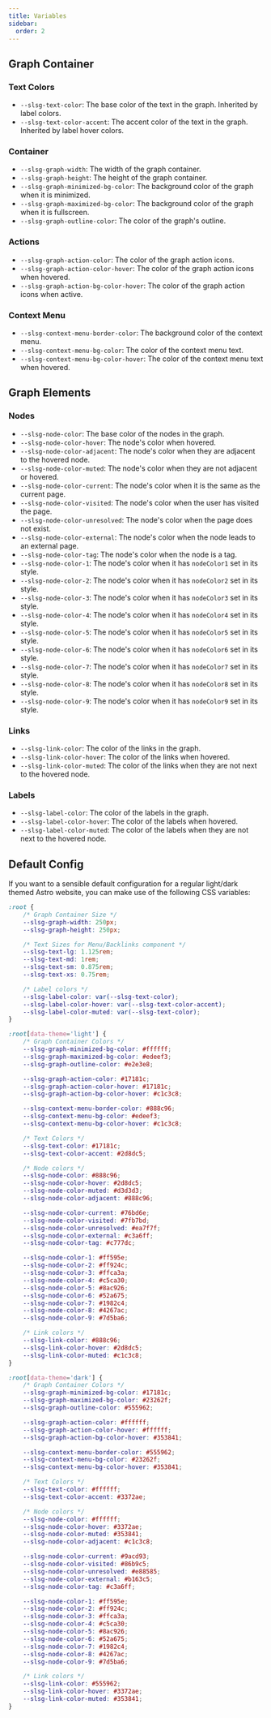 ```yaml
---
title: Variables
sidebar:
  order: 2
---
```


## Graph Container
### Text Colors
- `--slsg-text-color`: The base color of the text in the graph. Inherited by label colors.
- `--slsg-text-color-accent`: The accent color of the text in the graph. Inherited by label hover colors.

### Container
- `--slsg-graph-width`: The width of the graph container.
- `--slsg-graph-height`: The height of the graph container.
- `--slsg-graph-minimized-bg-color`: The background color of the graph when it is minimized.
- `--slsg-graph-maximized-bg-color`: The background color of the graph when it is fullscreen.
- `--slsg-graph-outline-color`: The color of the graph's outline.

### Actions
- `--slsg-graph-action-color`: The color of the graph action icons.
- `--slsg-graph-action-color-hover`: The color of the graph action icons when hovered.
- `--slsg-graph-action-bg-color-hover`: The color of the graph action icons when active.

### Context Menu
- `--slsg-context-menu-border-color`: The background color of the context menu.
- `--slsg-context-menu-bg-color`: The color of the context menu text.
- `--slsg-context-menu-bg-color-hover`: The color of the context menu text when hovered.


## Graph Elements
### Nodes
- `--slsg-node-color`: The base color of the nodes in the graph.
  <br>
- `--slsg-node-color-hover`: The node's color when hovered.
- `--slsg-node-color-adjacent`: The node's color when they are adjacent to the hovered node.
- `--slsg-node-color-muted`: The node's color when they are not adjacent or hovered.
  <br>
- `--slsg-node-color-current`: The node's color when it is the same as the current page.
- `--slsg-node-color-visited`: The node's color when the user has visited the page.
- `--slsg-node-color-unresolved`: The node's color when the page does not exist.
- `--slsg-node-color-external`: The node's color when the node leads to an external page.
- `--slsg-node-color-tag`: The node's color when the node is a tag.
  <br>
- `--slsg-node-color-1`: The node's color when it has `nodeColor1` set in its style.
- `--slsg-node-color-2`: The node's color when it has `nodeColor2` set in its style.
- `--slsg-node-color-3`: The node's color when it has `nodeColor3` set in its style.
- `--slsg-node-color-4`: The node's color when it has `nodeColor4` set in its style.
- `--slsg-node-color-5`: The node's color when it has `nodeColor5` set in its style.
- `--slsg-node-color-6`: The node's color when it has `nodeColor6` set in its style.
- `--slsg-node-color-7`: The node's color when it has `nodeColor7` set in its style.
- `--slsg-node-color-8`: The node's color when it has `nodeColor8` set in its style.
- `--slsg-node-color-9`: The node's color when it has `nodeColor9` set in its style.

### Links
- `--slsg-link-color`: The color of the links in the graph.
- `--slsg-link-color-hover`: The color of the links when hovered.
- `--slsg-link-color-muted`: The color of the links when they are not next to the hovered node.

### Labels
- `--slsg-label-color`: The color of the labels in the graph.
- `--slsg-label-color-hover`: The color of the labels when hovered.
- `--slsg-label-color-muted`: The color of the labels when they are not next to the hovered node.


## Default Config
If you want to a sensible default configuration for a regular light/dark themed Astro website,
you can make use of the following CSS variables:

```css
:root {
    /* Graph Container Size */
    --slsg-graph-width: 250px;
    --slsg-graph-height: 250px;

    /* Text Sizes for Menu/Backlinks component */
    --slsg-text-lg: 1.125rem;
    --slsg-text-md: 1rem;
    --slsg-text-sm: 0.875rem;
    --slsg-text-xs: 0.75rem;

    /* Label colors */
    --slsg-label-color: var(--slsg-text-color);
    --slsg-label-color-hover: var(--slsg-text-color-accent);
    --slsg-label-color-muted: var(--slsg-text-color);
}

:root[data-theme='light'] {
    /* Graph Container Colors */
    --slsg-graph-minimized-bg-color: #ffffff;
    --slsg-graph-maximized-bg-color: #edeef3;
    --slsg-graph-outline-color: #e2e3e8;

    --slsg-graph-action-color: #17181c;
    --slsg-graph-action-color-hover: #17181c;
    --slsg-graph-action-bg-color-hover: #c1c3c8;

    --slsg-context-menu-border-color: #888c96;
    --slsg-context-menu-bg-color: #edeef3;
    --slsg-context-menu-bg-color-hover: #c1c3c8;

    /* Text Colors */
    --slsg-text-color: #17181c;
    --slsg-text-color-accent: #2d8dc5;

    /* Node colors */
    --slsg-node-color: #888c96;
    --slsg-node-color-hover: #2d8dc5;
    --slsg-node-color-muted: #d3d3d3;
    --slsg-node-color-adjacent: #888c96;

    --slsg-node-color-current: #76bd6e;
    --slsg-node-color-visited: #7fb7bd;
    --slsg-node-color-unresolved: #ea7f7f;
    --slsg-node-color-external: #c3a6ff;
    --slsg-node-color-tag: #c777dc;

    --slsg-node-color-1: #ff595e;
    --slsg-node-color-2: #ff924c;
    --slsg-node-color-3: #ffca3a;
    --slsg-node-color-4: #c5ca30;
    --slsg-node-color-5: #8ac926;
    --slsg-node-color-6: #52a675;
    --slsg-node-color-7: #1982c4;
    --slsg-node-color-8: #4267ac;
    --slsg-node-color-9: #7d5ba6;

    /* Link colors */
    --slsg-link-color: #888c96;
    --slsg-link-color-hover: #2d8dc5;
    --slsg-link-color-muted: #c1c3c8;
}

:root[data-theme='dark'] {
    /* Graph Container Colors */
    --slsg-graph-minimized-bg-color: #17181c;
    --slsg-graph-maximized-bg-color: #23262f;
    --slsg-graph-outline-color: #555962;

    --slsg-graph-action-color: #ffffff;
    --slsg-graph-action-color-hover: #ffffff;
    --slsg-graph-action-bg-color-hover: #353841;

    --slsg-context-menu-border-color: #555962;
    --slsg-context-menu-bg-color: #23262f;
    --slsg-context-menu-bg-color-hover: #353841;

    /* Text Colors */
    --slsg-text-color: #ffffff;
    --slsg-text-color-accent: #3372ae;

    /* Node colors */
    --slsg-node-color: #ffffff;
    --slsg-node-color-hover: #3372ae;
    --slsg-node-color-muted: #353841;
    --slsg-node-color-adjacent: #c1c3c8;

    --slsg-node-color-current: #9acd93;
    --slsg-node-color-visited: #86b9c5;
    --slsg-node-color-unresolved: #e88585;
    --slsg-node-color-external: #b163c5;
    --slsg-node-color-tag: #c3a6ff;

    --slsg-node-color-1: #ff595e;
    --slsg-node-color-2: #ff924c;
    --slsg-node-color-3: #ffca3a;
    --slsg-node-color-4: #c5ca30;
    --slsg-node-color-5: #8ac926;
    --slsg-node-color-6: #52a675;
    --slsg-node-color-7: #1982c4;
    --slsg-node-color-8: #4267ac;
    --slsg-node-color-9: #7d5ba6;

    /* Link colors */
    --slsg-link-color: #555962;
    --slsg-link-color-hover: #3372ae;
    --slsg-link-color-muted: #353841;
}
```
